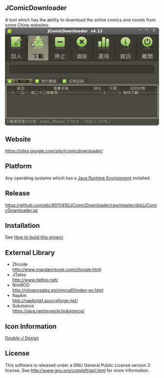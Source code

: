 ## JComicDownloader
A tool which has the ability to download the online comics and novels from some China websites.
![res](res/screenshot2.png)

## Website
https://sites.google.com/site/jcomicdownloader/

## Platform
Any operating systems which has a [Java Runtime Environment](https://java.com/zh_TW/download/) installed.

## Release
https://github.com/abc9070410/JComicDownloader/raw/master/dist/JComicDownloader.jar

## Installation
See [How to build this project](https://sites.google.com/site/jcomicdownloader/step-by-step/how-to-build-project).

## External Library
* Zhcode <br/>
http://www.mandarintools.com/zhcode.html
* JTatoo <br/>
http://www.jtattoo.net/
* NimROD <br/>
http://nilogonzalez.es/nimrodlf/index-en.html
* Napkin <br/>
http://napkinlaf.sourceforge.net/
* Substance <br/>
https://java.net/projects/substance/

## Icon Information
[Double-J Design](http://www.doublejdesign.co.uk/)

## License
This software is released under a GNU General Public License version 3 license. See http://www.gnu.org/copyleft/gpl.html for more information. 

